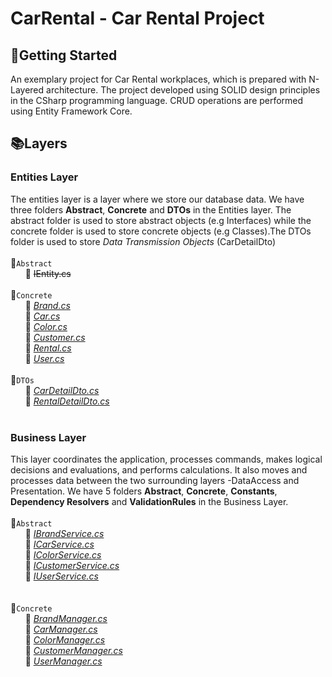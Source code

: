 # CarRental - Car Rental Project

## :pushpin:Getting Started
An exemplary project for Car Rental workplaces, which is prepared with N-Layered architecture. The project developed using SOLID design principles in the CSharp programming language. CRUD operations are performed using Entity Framework Core.
## :books:Layers  
<!--![entities](https://user-images.githubusercontent.com/77868230/107870096-c5609600-6ea6-11eb-82e6-8e797c8a3617.png)-->
### Entities Layer
The entities layer is a layer where we store our database data. We have three folders **Abstract**, **Concrete** and **DTOs** in the Entities layer.
The abstract folder is used to store abstract objects (e.g Interfaces) while the concrete folder is used to store concrete objects (e.g Classes).The DTOs folder is used to store *Data Transmission Objects* (CarDetailDto)
<br><br>:file_folder:`Abstract`  
&nbsp;&nbsp;&nbsp;&nbsp;&nbsp;&nbsp;:page_facing_up: ~~IEntity.cs~~
<br> <br> :file_folder:`Concrete`  
&nbsp;&nbsp;&nbsp;&nbsp;&nbsp;&nbsp;:page_facing_up: *[Brand.cs](https://github.com/tofigamraslanov/CarRental/blob/master/Entities/Concrete/Brand.cs)*    
&nbsp;&nbsp;&nbsp;&nbsp;&nbsp;&nbsp;:page_facing_up: *[Car.cs](https://github.com/tofigamraslanov/CarRental/blob/master/Entities/Concrete/Car.cs)*    
&nbsp;&nbsp;&nbsp;&nbsp;&nbsp;&nbsp;:page_facing_up: *[Color.cs](https://github.com/tofigamraslanov/CarRental/blob/master/Entities/Concrete/Color.cs)*    
&nbsp;&nbsp;&nbsp;&nbsp;&nbsp;&nbsp;:page_facing_up: *[Customer.cs](https://github.com/tofigamraslanov/CarRental/blob/master/Entities/Concrete/Customer.cs)*  
&nbsp;&nbsp;&nbsp;&nbsp;&nbsp;&nbsp;:page_facing_up: *[Rental.cs](https://github.com/tofigamraslanov/CarRental/blob/master/Entities/Concrete/Rental.cs)*  
&nbsp;&nbsp;&nbsp;&nbsp;&nbsp;&nbsp;:page_facing_up: *[User.cs](https://github.com/tofigamraslanov/CarRental/blob/master/Entities/Concrete/User.cs)*  
<br>:file_folder:`DTOs`  
&nbsp;&nbsp;&nbsp;&nbsp;&nbsp;&nbsp;:page_facing_up: *[CarDetailDto.cs](https://github.com/tofigamraslanov/CarRental/blob/master/Entities/DTOs/RentalDetailDto.cs)*  
&nbsp;&nbsp;&nbsp;&nbsp;&nbsp;&nbsp;:page_facing_up: *[RentalDetailDto.cs](https://github.com/tofigamraslanov/CarRental/blob/master/Entities/DTOs/RentalDetailDto.cs)*  
<br> 
###  Business Layer
This layer coordinates the application, processes commands, makes logical decisions and evaluations, and performs calculations. It also moves and processes data between the two surrounding layers -DataAccess and Presentation. We have 5 folders **Abstract**, **Concrete**, **Constants**, **Dependency Resolvers** and **ValidationRules** in the Business Layer.
<br><br>:file_folder:`Abstract`    
&nbsp;&nbsp;&nbsp;&nbsp;&nbsp;&nbsp;:page_facing_up: *[IBrandService.cs](https://github.com/tofigamraslanov/CarRental/blob/master/Business/Abstract/IBrandService.cs)*   
&nbsp;&nbsp;&nbsp;&nbsp;&nbsp;&nbsp;:page_facing_up: *[ICarService.cs](https://github.com/tofigamraslanov/CarRental/blob/master/Business/Abstract/ICarService.cs)*   
&nbsp;&nbsp;&nbsp;&nbsp;&nbsp;&nbsp;:page_facing_up: *[IColorService.cs](https://github.com/tofigamraslanov/CarRental/blob/master/Business/Abstract/IColorService.cs)*   
&nbsp;&nbsp;&nbsp;&nbsp;&nbsp;&nbsp;:page_facing_up: *[ICustomerService.cs](https://github.com/tofigamraslanov/CarRental/blob/master/Business/Abstract/ICustomerService.cs)*   
&nbsp;&nbsp;&nbsp;&nbsp;&nbsp;&nbsp;:page_facing_up: *[IUserService.cs](https://github.com/tofigamraslanov/CarRental/blob/master/Business/Abstract/IUserService.cs)*    
<br><br>:file_folder:`Concrete`    
&nbsp;&nbsp;&nbsp;&nbsp;&nbsp;&nbsp;:page_facing_up: *[BrandManager.cs](https://github.com/tofigamraslanov/CarRental/blob/master/Business/Concrete/BrandManager.cs)*   
&nbsp;&nbsp;&nbsp;&nbsp;&nbsp;&nbsp;:page_facing_up: *[CarManager.cs](https://github.com/tofigamraslanov/CarRental/blob/master/Business/Concrete/CarManager.cs)*   
&nbsp;&nbsp;&nbsp;&nbsp;&nbsp;&nbsp;:page_facing_up: *[ColorManager.cs](https://github.com/tofigamraslanov/CarRental/blob/master/Business/Concrete/ColorManager.cs)*   
&nbsp;&nbsp;&nbsp;&nbsp;&nbsp;&nbsp;:page_facing_up: *[CustomerManager.cs](https://github.com/tofigamraslanov/CarRental/blob/master/Business/Concrete/CustomerManager.cs)*   
&nbsp;&nbsp;&nbsp;&nbsp;&nbsp;&nbsp;:page_facing_up: *[UserManager.cs](https://github.com/tofigamraslanov/CarRental/blob/master/Business/Concrete/UserManager.cs)*    

